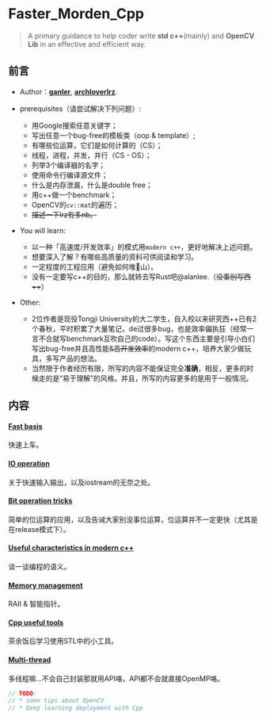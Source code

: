 # Faster_Morden_Cpp

> A primary guidance to help coder write **std c++**(mainly) and **OpenCV Lib**  in an effective and efficient way.

## 前言

- Author：[**ganler**](https://github.com/ganler),  [**archloverlrz**](https://github.com/archloverlrz).
- prerequisites（请尝试解决下列问题）:
  - 用Google搜索任意关键字；
  - 写出任意一个bug-free的模板类（oop & template）;
  - 有哪些位运算，它们是如何计算的（CS）；
  - 线程，进程，并发，并行（CS - OS）；
  - 列举3个编译器的名字；
  - 使用命令行编译源文件；
  - 什么是内存泄漏，什么是double free；
  - 用c++做一个benchmark；
  - OpenCV的`cv::mat`的遍历；
  - ~~描述一下lrz有多nb。~~
- You will learn:

  - 以一种「高速度/开发效率」的模式用`modern c++`，更好地解决上述问题。
  - 想要深入了解？有哪些高质量的资料可供阅读和学习。
  - 一定程度的工程应用（避免如何堆💩山）。
  - 没有一定要写c++的目的，那么就转去写Rust吧@alanlee.（~~没事别写西++~~）
- Other:
  - 2位作者是现役Tongji University的大二学生，自入校以来研究西++已有2个春秋，平时积累了大量笔记，de过很多bug，也是效率偏执狂（经常一言不合就写benchmark互吹自己的code）。写这个东西主要是引导小白们写出bug-free并且高性能&~~高开发效率~~的modern c++，培养大家少做玩具，多写产品的想法。
  - 当然限于作者经历有限，所写的内容不能保证完全**准确**，相反，更多的时候走的是“易于理解”的风格。并且，所写的内容更多的是用于一般情况。

## 内容

#### [Fast basis](https://github.com/ganler/Faster_Morden_Cpp/blob/master/Fast%20basis.md)

快速上车。

#### [IO operation](https://github.com/ganler/Faster_Morden_Cpp/blob/master/IO%20operation.md)

关于快速输入输出，以及iostream的无奈之处。

#### [Bit operation tricks](https://github.com/ganler/Faster_Morden_Cpp/blob/master/Bit%20operation%20tricks.md)

简单的位运算的应用，以及告诫大家别没事位运算，位运算并不一定更快（尤其是在release模式下）。

#### [Useful  characteristics in modern c++](https://github.com/ganler/Faster_Morden_Cpp/blob/master/Useful%20%20characteristics%20in%20modern%20cpp.md)

谈一谈编程的语义。

#### [Memory management](https://github.com/ganler/Faster_Morden_Cpp/blob/master/Memory%20management.md)

RAII & 智能指针。

#### [Cpp useful tools](https://github.com/ganler/Faster_Morden_Cpp/blob/master/Cpp%20useful%20tools.md)

茶余饭后学习使用STL中的小工具。

#### [Multi-thread](https://github.com/ganler/Faster_Morden_Cpp/blob/master/Multi-thread.md)

多线程嘛...不会自己封装那就用API咯，API都不会就直接OpenMP咯。

```c++
// TODO:
// * some tips about OpenCV
// * Deep learning deployment with Cpp
```
